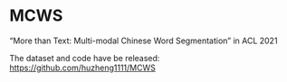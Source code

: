 # MCWS
“More than Text: Multi-modal Chinese Word Segmentation” in ACL 2021

The dataset and code have be released: https://github.com/huzheng1111/MCWS
